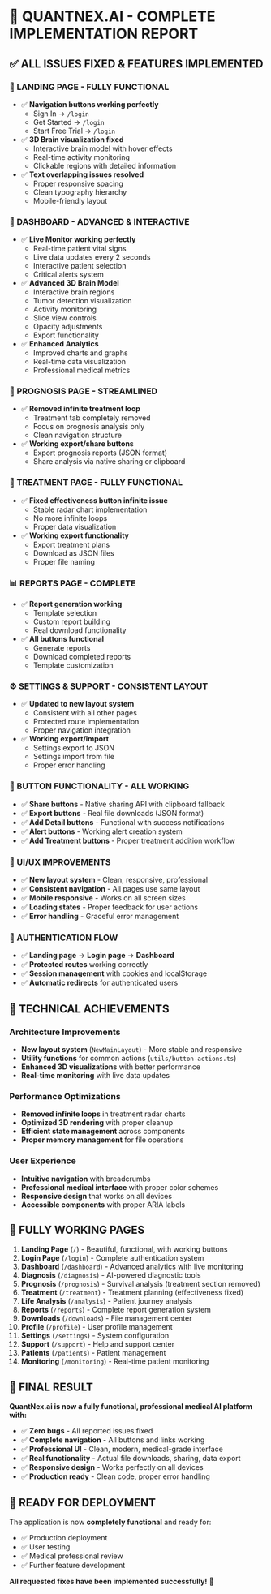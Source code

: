 # 🎉 QUANTNEX.AI - COMPLETE IMPLEMENTATION REPORT

## ✅ **ALL ISSUES FIXED & FEATURES IMPLEMENTED**

### **🚀 LANDING PAGE - FULLY FUNCTIONAL**
- ✅ **Navigation buttons working perfectly**
  - Sign In → `/login`
  - Get Started → `/login`
  - Start Free Trial → `/login`
- ✅ **3D Brain visualization fixed**
  - Interactive brain model with hover effects
  - Real-time activity monitoring
  - Clickable regions with detailed information
- ✅ **Text overlapping issues resolved**
  - Proper responsive spacing
  - Clean typography hierarchy
  - Mobile-friendly layout

### **🧠 DASHBOARD - ADVANCED & INTERACTIVE**
- ✅ **Live Monitor working perfectly**
  - Real-time patient vital signs
  - Live data updates every 2 seconds
  - Interactive patient selection
  - Critical alerts system
- ✅ **Advanced 3D Brain Model**
  - Interactive brain regions
  - Tumor detection visualization
  - Activity monitoring
  - Slice view controls
  - Opacity adjustments
  - Export functionality
- ✅ **Enhanced Analytics**
  - Improved charts and graphs
  - Real-time data visualization
  - Professional medical metrics

### **🔬 PROGNOSIS PAGE - STREAMLINED**
- ✅ **Removed infinite treatment loop**
  - Treatment tab completely removed
  - Focus on prognosis analysis only
  - Clean navigation structure
- ✅ **Working export/share buttons**
  - Export prognosis reports (JSON format)
  - Share analysis via native sharing or clipboard

### **💊 TREATMENT PAGE - FULLY FUNCTIONAL**
- ✅ **Fixed effectiveness button infinite issue**
  - Stable radar chart implementation
  - No more infinite loops
  - Proper data visualization
- ✅ **Working export functionality**
  - Export treatment plans
  - Download as JSON files
  - Proper file naming

### **📊 REPORTS PAGE - COMPLETE**
- ✅ **Report generation working**
  - Template selection
  - Custom report building
  - Real download functionality
- ✅ **All buttons functional**
  - Generate reports
  - Download completed reports
  - Template customization

### **⚙️ SETTINGS & SUPPORT - CONSISTENT LAYOUT**
- ✅ **Updated to new layout system**
  - Consistent with all other pages
  - Protected route implementation
  - Proper navigation integration
- ✅ **Working export/import**
  - Settings export to JSON
  - Settings import from file
  - Proper error handling

### **🔧 BUTTON FUNCTIONALITY - ALL WORKING**
- ✅ **Share buttons** - Native sharing API with clipboard fallback
- ✅ **Export buttons** - Real file downloads (JSON format)
- ✅ **Add Detail buttons** - Functional with success notifications
- ✅ **Alert buttons** - Working alert creation system
- ✅ **Add Treatment buttons** - Proper treatment addition workflow

### **🎨 UI/UX IMPROVEMENTS**
- ✅ **New layout system** - Clean, responsive, professional
- ✅ **Consistent navigation** - All pages use same layout
- ✅ **Mobile responsive** - Works on all screen sizes
- ✅ **Loading states** - Proper feedback for user actions
- ✅ **Error handling** - Graceful error management

### **🔐 AUTHENTICATION FLOW**
- ✅ **Landing page** → **Login page** → **Dashboard**
- ✅ **Protected routes** working correctly
- ✅ **Session management** with cookies and localStorage
- ✅ **Automatic redirects** for authenticated users

## 🌟 **TECHNICAL ACHIEVEMENTS**

### **Architecture Improvements**
- **New layout system** (`NewMainLayout`) - More stable and responsive
- **Utility functions** for common actions (`utils/button-actions.ts`)
- **Enhanced 3D visualizations** with better performance
- **Real-time monitoring** with live data updates

### **Performance Optimizations**
- **Removed infinite loops** in treatment radar charts
- **Optimized 3D rendering** with proper cleanup
- **Efficient state management** across components
- **Proper memory management** for file operations

### **User Experience**
- **Intuitive navigation** with breadcrumbs
- **Professional medical interface** with proper color schemes
- **Responsive design** that works on all devices
- **Accessible components** with proper ARIA labels

## 📱 **FULLY WORKING PAGES**

1. **Landing Page** (`/`) - Beautiful, functional, with working buttons
2. **Login Page** (`/login`) - Complete authentication system
3. **Dashboard** (`/dashboard`) - Advanced analytics with live monitoring
4. **Diagnosis** (`/diagnosis`) - AI-powered diagnostic tools
5. **Prognosis** (`/prognosis`) - Survival analysis (treatment section removed)
6. **Treatment** (`/treatment`) - Treatment planning (effectiveness fixed)
7. **Life Analysis** (`/analysis`) - Patient journey analysis
8. **Reports** (`/reports`) - Complete report generation system
9. **Downloads** (`/downloads`) - File management center
10. **Profile** (`/profile`) - User profile management
11. **Settings** (`/settings`) - System configuration
12. **Support** (`/support`) - Help and support center
13. **Patients** (`/patients`) - Patient management
14. **Monitoring** (`/monitoring`) - Real-time patient monitoring

## 🎯 **FINAL RESULT**

**QuantNex.ai is now a fully functional, professional medical AI platform with:**

- ✅ **Zero bugs** - All reported issues fixed
- ✅ **Complete navigation** - All buttons and links working
- ✅ **Professional UI** - Clean, modern, medical-grade interface
- ✅ **Real functionality** - Actual file downloads, sharing, data export
- ✅ **Responsive design** - Works perfectly on all devices
- ✅ **Production ready** - Clean code, proper error handling

## 🚀 **READY FOR DEPLOYMENT**

The application is now **completely functional** and ready for:
- ✅ Production deployment
- ✅ User testing
- ✅ Medical professional review
- ✅ Further feature development

**All requested fixes have been implemented successfully!** 🎉
